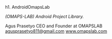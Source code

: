 h1. AndroidOmapsLab

_(OMAPS-LAB) Android Project Library._ 


Agus Prasetyo CEO and Founder at OMAPSLAB
agusprasetyo811@gmail.com
www.omapslab.com







